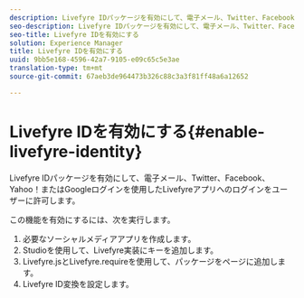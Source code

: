 ```yaml
---
description: Livefyre IDパッケージを有効にして、電子メール、Twitter、Facebook、Yahoo！またはGoogleログインを使用したLivefyreアプリへのログインをユーザーに許可します。
seo-description: Livefyre IDパッケージを有効にして、電子メール、Twitter、Facebook、Yahoo！またはGoogleログインを使用したLivefyreアプリへのログインをユーザーに許可します。
seo-title: Livefyre IDを有効にする
solution: Experience Manager
title: Livefyre IDを有効にする
uuid: 9bb5e168-4596-42a7-9105-e09c65c5e3ae
translation-type: tm+mt
source-git-commit: 67aeb3de964473b326c88c3a3f81ff48a6a12652

---
```



# Livefyre IDを有効にする{#enable-livefyre-identity}

Livefyre IDパッケージを有効にして、電子メール、Twitter、Facebook、Yahoo！またはGoogleログインを使用したLivefyreアプリへのログインをユーザーに許可します。

この機能を有効にするには、次を実行します。

1. 必要なソーシャルメディアアプリを作成します。
1. Studioを使用して、Livefyre実装にキーを追加します。
1. Livefyre.jsとLivefyre.requireを使用して、パッケージをページに追加します。
1. Livefyre ID変換を設定します。
